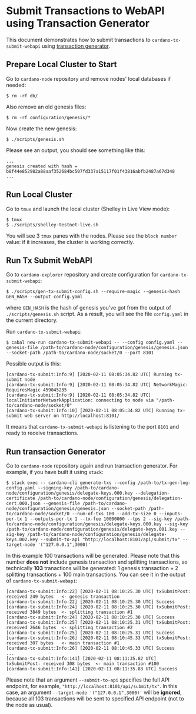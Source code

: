 # Submit Transactions to WebAPI using Transaction Generator

This document demonstrates how to submit transactions to `cardano-tx-submit-webapi` using [transaction generator](https://github.com/input-output-hk/cardano-node/blob/master/cardano-node/src/Cardano/CLI/Tx/Generation.hs).

## Prepare Local Cluster to Start

Go to `cardano-node` repository and remove nodes' local databases if needed:

```
$ rm -rf db/
```

Also remove an old genesis files:

```
$ rm -rf configuration/genesis/*
```

Now create the new genesis:

```
$ ./scripts/genesis.sh
```

Please see an output, you should see something like this:

```
...
genesis created with hash = b8f44e852982a88aaf352684bc507fd337a15117f01f43816abfb2487a67d348
...
```

## Run Local Cluster

Go to `tmux` and launch the local cluster (Shelley in Live View mode):

```
$ tmux
$ ./scripts/shelley-testnet-live.sh
```

You will see 3 `tmux` panes with the nodes. Please see the `block number` value: if it increases, the cluster is working correctly.

## Run Tx Submit WebAPI

Go to `cardano-explorer` repository and create configuration for `cardano-tx-submit-webapi`:

```
$ ./scripts/gen-tx-submit-config.sh --require-magic --genesis-hash GEN_HASH --output config.yaml
```

where `GEN_HASH` is the hash of genesis you've got from the output of `./scripts/genesis.sh` script. As a result, you will see the file `config.yaml` in the current directory.

Run `cardano-tx-submit-webapi`:

```
$ cabal new-run cardano-tx-submit-webapi -- --config config.yaml --genesis-file /path-to/cardano-node/configuration/genesis/genesis.json --socket-path /path-to/cardano-node/socket/0 --port 8101
```

Possible output is this:

```
[cardano-tx-submit:Info:9] [2020-02-11 08:05:34.82 UTC] Running tx-submit node
[cardano-tx-submit:Info:9] [2020-02-11 08:05:34.82 UTC] NetworkMagic: RequiresMagic 459045235
[cardano-tx-submit:Info:9] [2020-02-11 08:05:34.82 UTC] localInitiatorNetworkApplication: connecting to node via "/path-to/cardano-node/socket/0"
[cardano-tx-submit:Info:10] [2020-02-11 08:05:34.82 UTC] Running tx-submit web server on http://localhost:8101/
```

It means that `cardano-tx-submit-webapi` is listening to the port `8101` and ready to receive transactions.

## Run transaction Generator

Go to `cardano-node` repository again and run transaction generator. For example, if you have built it using `stack`:

```
$ stack exec -- cardano-cli generate-txs --config /path-to/tx-gen-log-config.yaml --signing-key /path-to/cardano-node/configuration/genesis/delegate-keys.000.key --delegation-certificate /path-to/cardano-node/configuration/genesis/delegation-cert.000.json --genesis-file /path-to/cardano-node/configuration/genesis/genesis.json --socket-path /path-to/cardano-node/socket/0 --num-of-txs 100 --add-tx-size 0 --inputs-per-tx 1 --outputs-per-tx 1 --tx-fee 10000000 --tps 2 --sig-key /path-to/cardano-node/configuration/genesis/delegate-keys.000.key --sig-key /path-to/cardano-node/configuration/genesis/delegate-keys.001.key --sig-key /path-to/cardano-node/configuration/genesis/delegate-keys.002.key --submit-to-api "http://localhost:8101/api/submit/tx" --target-node '("127.0.0.1",3000)'
```

In this example 100 transactions will be generated. Please note that this number **does not** include genesis transaction and splitting transactions, so technically **103** tranactions will be generated: 1 genesis transaction + 2 splitting transactions + 100 main transactions. You can see it in the output of `cardano-tx-submit-webapi`:


```
[cardano-tx-submit:Info:22] [2020-02-11 08:10:25.30 UTC] txSubmitPost: received 249 bytes   <- genesis transaction
[cardano-tx-submit:Info:22] [2020-02-11 08:10:25.30 UTC] Success
[cardano-tx-submit:Info:24] [2020-02-11 08:10:25.30 UTC] txSubmitPost: received 3849 bytes  <- splitting transaction #1
[cardano-tx-submit:Info:24] [2020-02-11 08:10:25.30 UTC] Success
[cardano-tx-submit:Info:25] [2020-02-11 08:10:25.31 UTC] txSubmitPost: received 2646 bytes  <- splitting transaction #2
[cardano-tx-submit:Info:25] [2020-02-11 08:10:25.31 UTC] Success
[cardano-tx-submit:Info:26] [2020-02-11 08:10:45.33 UTC] txSubmitPost: received 307 bytes   <- main transaction #1
[cardano-tx-submit:Info:26] [2020-02-11 08:10:45.33 UTC] Success
...
[cardano-tx-submit:Info:141] [2020-02-11 08:11:35.82 UTC] txSubmitPost: received 308 bytes  <- main transaction #100
[cardano-tx-submit:Info:141] [2020-02-11 08:11:35.83 UTC] Success
```

Please note that an argument `--submit-to-api` specifies the full API endpoint, for example, `"http://localhost:8101/api/submit/tx"`. In this case, an argument `--target-node '("127.0.0.1",3000)'` will be **ignored**, because all 103 transactions will be sent to specified API endpoint (not to the node as usual).
